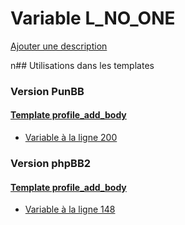 # Variable L_NO_ONE
[Ajouter une description](https://fa-tvars.appspot.com/L_NO_ONE)

n## Utilisations dans les templates

### Version PunBB

#### [Template profile_add_body](punbb/profile_add_body.md)
* [Variable à la ligne 200](../punbb/profile_add_body.tpl#L200)

### Version phpBB2

#### [Template profile_add_body](subsilver/profile_add_body.md)
* [Variable à la ligne 148](../subsilver/profile_add_body.tpl#L148)